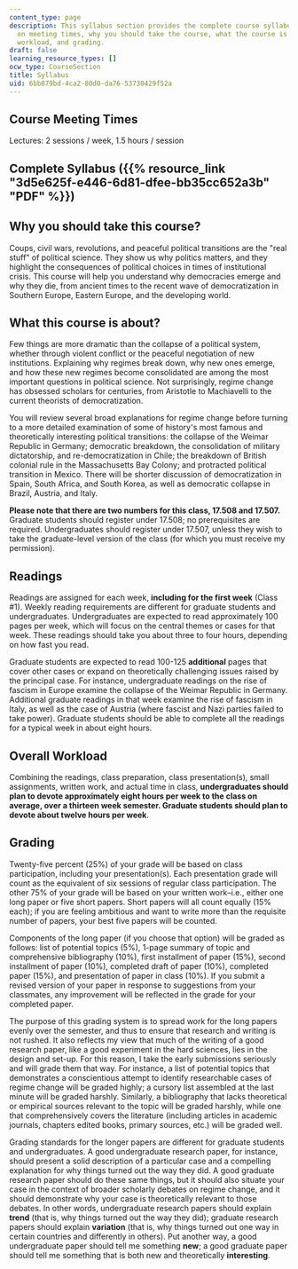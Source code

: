 ```yaml
---
content_type: page
description: This syllabus section provides the complete course syllabus and information
  on meeting times, why you should take the course, what the course is about, readings,
  workload, and grading.
draft: false
learning_resource_types: []
ocw_type: CourseSection
title: Syllabus
uid: 6bb879bd-4ca2-80d0-da76-53730429f52a
---
```

## Course Meeting Times

Lectures: 2 sessions / week, 1.5 hours / session

## Complete Syllabus ({{% resource_link "3d5e625f-e446-6d81-dfee-bb35cc652a3b" "PDF" %}})

## Why you should take this course?

Coups, civil wars, revolutions, and peaceful political transitions are the "real stuff" of political science. They show us why politics matters, and they highlight the consequences of political choices in times of institutional crisis. This course will help you understand why democracies emerge and why they die, from ancient times to the recent wave of democratization in Southern Europe, Eastern Europe, and the developing world.

## What this course is about?

Few things are more dramatic than the collapse of a political system, whether through violent conflict or the peaceful negotiation of new institutions. Explaining why regimes break down, why new ones emerge, and how these new regimes become consolidated are among the most important questions in political science. Not surprisingly, regime change has obsessed scholars for centuries, from Aristotle to Machiavelli to the current theorists of democratization.

You will review several broad explanations for regime change before turning to a more detailed examination of some of history's most famous and theoretically interesting political transitions: the collapse of the Weimar Republic in Germany; democratic breakdown, the consolidation of military dictatorship, and re-democratization in Chile; the breakdown of British colonial rule in the Massachusetts Bay Colony; and protracted political transition in Mexico. There will be shorter discussion of democratization in Spain, South Africa, and South Korea, as well as democratic collapse in Brazil, Austria, and Italy.

**Please note that there are two numbers for this class, 17.508 and 17.507.** Graduate students should register under 17.508; no prerequisites are required. Undergraduates should register under 17.507, unless they wish to take the graduate-level version of the class (for which you must receive my permission).

## Readings

Readings are assigned for each week, **including for the first week** (Class #1). Weekly reading requirements are different for graduate students and undergraduates. Undergraduates are expected to read approximately 100 pages per week, which will focus on the central themes or cases for that week. These readings should take you about three to four hours, depending on how fast you read.

Graduate students are expected to read 100-125 **additional** pages that cover other cases or expand on theoretically challenging issues raised by the principal case. For instance, undergraduate readings on the rise of fascism in Europe examine the collapse of the Weimar Republic in Germany. Additional graduate readings in that week examine the rise of fascism in Italy, as well as the case of Austria (where fascist and Nazi parties failed to take power). Graduate students should be able to complete all the readings for a typical week in about eight hours.

## Overall Workload

Combining the readings, class preparation, class presentation(s), small assignments, written work, and actual time in class, **undergraduates should plan to devote approximately eight hours per week to the class on average, over a thirteen week semester. Graduate students should plan to devote about twelve hours per week**.

## Grading

Twenty-five percent (25%) of your grade will be based on class participation, including your presentation(s). Each presentation grade will count as the equivalent of six sessions of regular class participation. The other 75% of your grade will be based on your written work–i.e., either one long paper or five short papers. Short papers will all count equally (15% each); if you are feeling ambitious and want to write more than the requisite number of papers, your best five papers will be counted.

Components of the long paper (if you choose that option) will be graded as follows: list of potential topics (5%), 1-page summary of topic and comprehensive bibliography (10%), first installment of paper (15%), second installment of paper (10%), completed draft of paper (10%), completed paper (15%), and presentation of paper in class (10%). If you submit a revised version of your paper in response to suggestions from your classmates, any improvement will be reflected in the grade for your completed paper.

The purpose of this grading system is to spread work for the long papers evenly over the semester, and thus to ensure that research and writing is not rushed. It also reflects my view that much of the writing of a good research paper, like a good experiment in the hard sciences, lies in the design and set-up. For this reason, I take the early submissions seriously and will grade them that way. For instance, a list of potential topics that demonstrates a conscientious attempt to identify researchable cases of regime change will be graded highly; a cursory list assembled at the last minute will be graded harshly. Similarly, a bibliography that lacks theoretical or empirical sources relevant to the topic will be graded harshly, while one that comprehensively covers the literature (including articles in academic journals, chapters edited books, primary sources, etc.) will be graded well.

Grading standards for the longer papers are different for graduate students and undergraduates. A good undergraduate research paper, for instance, should present a solid description of a particular case and a compelling explanation for why things turned out the way they did. A good graduate research paper should do these same things, but it should also situate your case in the context of broader scholarly debates on regime change, and it should demonstrate why your case is theoretically relevant to those debates. In other words, undergraduate research papers should explain **trend** (that is, why things turned out the way they did); graduate research papers should explain **variation** (that is, why things turned out one way in certain countries and differently in others). Put another way, a good undergraduate paper should tell me something **new**; a good graduate paper should tell me something that is both new and theoretically **interesting**.